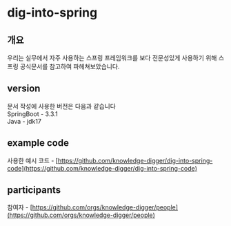 # dig-into-spring

## 개요
우리는 실무에서 자주 사용하는 스프링 프레임워크를 보다 전문성있게 사용하기 위해 스프링 공식문서를 참고하여 파헤쳐보았습니다.

## version

문서 작성에 사용한 버전은 다음과 같습니다\
SpringBoot - 3.3.1\
Java - jdk17

## example code

사용한 예시 코드 - [https://github.com/knowledge-digger/dig-into-spring-code](https://github.com/knowledge-digger/dig-into-spring-code)

## participants

참여자 - [https://github.com/orgs/knowledge-digger/people](https://github.com/orgs/knowledge-digger/people)
